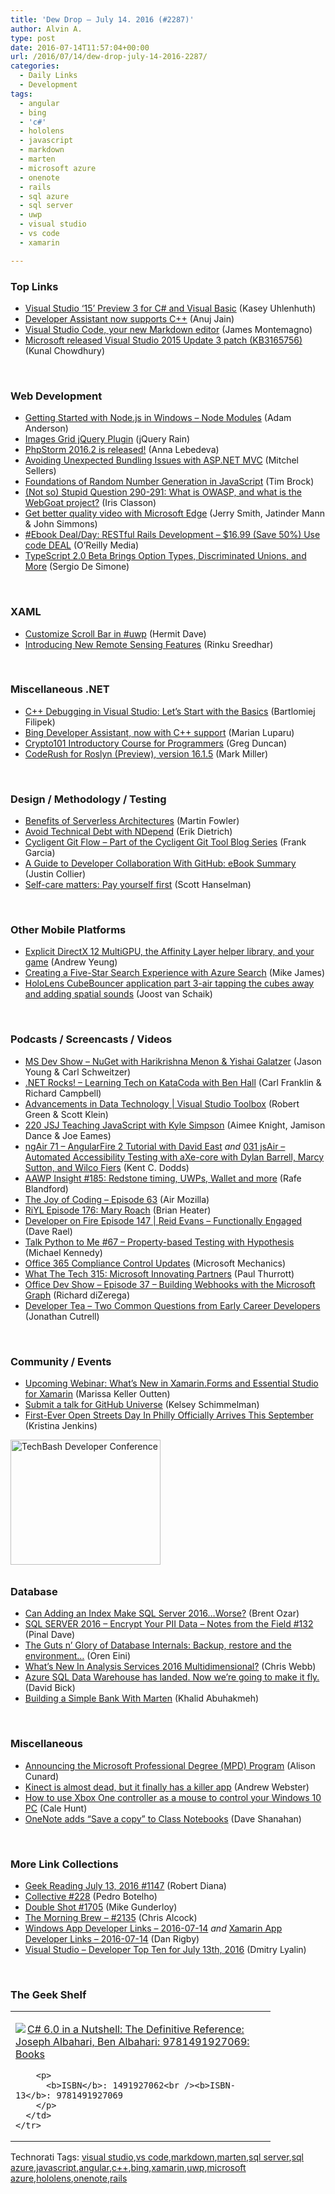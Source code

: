```yaml
---
title: 'Dew Drop – July 14. 2016 (#2287)'
author: Alvin A.
type: post
date: 2016-07-14T11:57:04+00:00
url: /2016/07/14/dew-drop-july-14-2016-2287/
categories:
  - Daily Links
  - Development
tags:
  - angular
  - bing
  - 'c#'
  - hololens
  - javascript
  - markdown
  - marten
  - microsoft azure
  - onenote
  - rails
  - sql azure
  - sql server
  - uwp
  - visual studio
  - vs code
  - xamarin

---
```

### <a name="top"></a>Top Links

  * <a href="https://blogs.msdn.microsoft.com/dotnet/2016/07/13/visual-studio-15-preview-3-for-c-and-visual-basic/" target="_blank">Visual Studio ‘15’ Preview 3 for C# and Visual Basic</a> (Kasey Uhlenhuth)
  * <a href="https://blogs.msdn.microsoft.com/visualstudio/2016/07/13/developer-assistant-supports-cpp/" target="_blank">Developer Assistant now supports C++</a> (Anuj Jain)
  * <a href="http://motzcod.es/post/147350287957" target="_blank">Visual Studio Code, your new Markdown editor</a> (James Montemagno)
  * <a href="http://feedproxy.google.com/~r/kunal2383/~3/bnZ2IJ2N3o4/VS14-KB3165756.html" target="_blank">Microsoft released Visual Studio 2015 Update 3 patch (KB3165756)</a> (Kunal Chowdhury)

&nbsp;

### <a name="web"></a>Web Development

  * <a href="https://blog.falafel.com/getting-started-node-js-windows-node-modules/" target="_blank">Getting Started with Node.js in Windows – Node Modules</a> (Adam Anderson)
  * <a href="http://feedproxy.google.com/~r/Jqueryrain/~3/wq_mPsPTr3w/" target="_blank">Images Grid jQuery Plugin</a> (jQuery Rain)
  * <a href="https://blog.jetbrains.com/phpstorm/2016/07/phpstorm-2016-2-is-released/" target="_blank">PhpStorm 2016.2 is released!</a> (Anna Lebedeva)
  * <a href="http://mitchelsellers.com/blogs/2016/07/14/avoiding-unexpected-bundling-issues-with-aspnet-mvc.aspx" target="_blank">Avoiding Unexpected Bundling Issues with ASP.NET MVC</a> (Mitchel Sellers)
  * <a href="http://www.infragistics.com/community/blogs/tim_brock/archive/2016/07/14/foundations-of-random-number-generation-in-javascript.aspx" target="_blank">Foundations of Random Number Generation in JavaScript</a> (Tim Brock)
  * <a href="http://irisclasson.com/2016/07/13/not-so-stupid-question-290-291-what-is-owasp-and-what-is-the-webgoat-project/" target="_blank">(Not so) Stupid Question 290-291: What is OWASP, and what is the WebGoat project?</a> (Iris Classon)
  * <a href="http://blogs.windows.com/windowsexperience/2016/07/13/get-better-quality-video-with-microsoft-edge/?WT.mc_id=DX_MVP4025064" target="_blank">Get better quality video with Microsoft Edge</a> (Jerry Smith, Jatinder Mann & John Simmons)
  * <a href="http://feedproxy.google.com/~r/oreilly/news/~3/B5XwgvIpoaQ/0636920034469.do" target="_blank">#Ebook Deal/Day: RESTful Rails Development &#8211; $16.99 (Save 50%) Use code DEAL</a> (O&#8217;Reilly Media)
  * <a href="http://www.infoq.com/news/2016/07/typescript-20-beta-announced?utm_campaign=infoq_content&utm_source=infoq&utm_medium=feed&utm_term=global" target="_blank">TypeScript 2.0 Beta Brings Option Types, Discriminated Unions, and More</a> (Sergio De Simone)

&nbsp;

### <a name="silverlight"></a>XAML

  * <a href="https://invokeit.wordpress.com/2016/07/14/customise-scroll-bar-in-uwp/" target="_blank">Customize Scroll Bar in #uwp</a> (Hermit Dave)
  * <a href="https://blogs.windows.com/buildingapps/2016/07/13/introducing-new-remote-sensing-features-2/?WT.mc_id=DX_MVP4025064" target="_blank">Introducing New Remote Sensing Features</a> (Rinku Sreedhar)

&nbsp;

### <a name="dotnet"></a>Miscellaneous .NET

  * <a href="https://visualstudiomagazine.com/articles/2016/07/13/cpp-debugging-visual-studio-basics.aspx" target="_blank">C++ Debugging in Visual Studio: Let&#8217;s Start with the Basics</a> (Bartlomiej Filipek)
  * <a href="https://blogs.msdn.microsoft.com/vcblog/2016/07/13/bing-developer-assistant-now-with-c-support/" target="_blank">Bing Developer Assistant, now with C++ support</a> (Marian Luparu)
  * <a href="https://channel9.msdn.com/coding4fun/blog/Crypto101-Introductory-Course-for-Programmers?WT.mc_id=DX_MVP4025064" target="_blank">Crypto101 Introductory Course for Programmers</a> (Greg Duncan)
  * <a href="https://community.devexpress.com:443/blogs/markmiller/archive/2016/07/13/coderush-for-roslyn-preview-version-16-1-5.aspx" target="_blank">CodeRush for Roslyn (Preview), version 16.1.5</a> (Mark Miller)

&nbsp;

### <a name="design"></a>Design / Methodology / Testing

  * <a href="http://martinfowler.com/articles/serverless.html#benefits" target="_blank">Benefits of Serverless Architectures</a> (Martin Fowler)
  * <a href="https://blog.ndepend.com/technical-debt-avoid-ndepend/" target="_blank">Avoid Technical Debt with NDepend</a> (Erik Dietrich)
  * <a href="https://www.cycligent.com/blog/cycligent-git-flow-intro/" target="_blank">Cycligent Git Flow – Part of the Cycligent Git Tool Blog Series</a> (Frank Garcia)
  * <a href="https://dzone.com/articles/a-guide-to-developer-collaboration-with-github-ebo?utm_medium=feed&utm_source=feedpress.me&utm_campaign=Feed%3A+dzone" target="_blank">A Guide to Developer Collaboration With GitHub: eBook Summary</a> (Justin Collier)
  * <a href="http://feeds.hanselman.com/~/165463990/0/scotthanselman~Selfcare-matters-Pay-yourself-first.aspx" target="_blank">Self-care matters: Pay yourself first</a> (Scott Hanselman)

&nbsp;

### <a name="mobile"></a>Other Mobile Platforms

  * <a href="https://blogs.msdn.microsoft.com/directx/2016/07/13/explicit-directx-12-multigpu-the-affinity-layer-helper-library-and-your-game/" target="_blank">Explicit DirectX 12 MultiGPU, the Affinity Layer helper library, and your game</a> (Andrew Yeung)
  * <a href="https://blog.xamarin.com/creating-a-five-star-search-experience-with-azure-search/" target="_blank">Creating a Five-Star Search Experience with Azure Search</a> (Mike James)
  * <a href="http://feedproxy.google.com/~r/blogspot/dotnetbyexample/~3/07Ks_6qdmCU/hololens-cubebouncer-application-part-3.html" target="_blank">HoloLens CubeBouncer application part 3-air tapping the cubes away and adding spatial sounds</a> (Joost van Schaik)

&nbsp;

### <a name="podcasts"></a>Podcasts / Screencasts / Videos

  * <a href="http://msdevshow.com/2016/07/nuget-with-harikrishna-menon-and-yishai-galatzer/" target="_blank">MS Dev Show &#8211; NuGet with Harikrishna Menon & Yishai Galatzer</a> (Jason Young & Carl Schweitzer)
  * <a href="http://www.dotnetrocks.com/default.aspx?ShowNum=1322" target="_blank">.NET Rocks! &#8211; Learning Tech on KataCoda with Ben Hall</a> (Carl Franklin & Richard Campbell)
  * <a href="https://channel9.msdn.com/Shows/Visual-Studio-Toolbox/Advancements-in-Data-Technology?WT.mc_id=DX_MVP4025064" target="_blank">Advancements in Data Technology | Visual Studio Toolbox</a> (Robert Green & Scott Klein)
  * <a href="https://devchat.tv/js-jabber/220-jsj-teaching-javascript-with-kyle-simpson" target="_blank">220 JSJ Teaching JavaScript with Kyle Simpson</a> (Aimee Knight, Jamison Dance & Joe Eames)
  * <a href="http://audio.angularair.com/e/ngair-71-angularfire-2-tutorial-with-david-east/" target="_blank">ngAir 71 &#8211; AngularFire 2 Tutorial with David East</a> _and_ <a href="http://audio.javascriptair.com/e/031-jsair-automated-accessibility-testing-with-axe-core-with-dylan-barrell-marcy-sutton-and-wilco-fiers/" target="_blank">031 jsAir &#8211; Automated Accessibility Testing with aXe-core with Dylan Barrell, Marcy Sutton, and Wilco Fiers</a> (Kent C. Dodds)
  * <a href="http://allaboutwindowsphone.com/media/item/21559_AAWP_Insight_185_Redstone_timi.php" target="_blank">AAWP Insight #185: Redstone timing, UWPs, Wallet and more</a> (Rafe Blandford)
  * <a href="https://air.mozilla.org/the-joy-of-coding-episode-63/" target="_blank">The Joy of Coding &#8211; Episode 63</a> (Air Mozilla)
  * <a href="http://riyl.podbean.com/e/episode-176-mary-roach/" target="_blank">RiYL Episode 176: Mary Roach</a> (Brian Heater)
  * <a href="http://developeronfire.com/episode-147-reid-evans-functionally-engaged" target="_blank">Developer on Fire Episode 147 | Reid Evans &#8211; Functionally Engaged</a> (Dave Rael)
  * <a href="https://talkpython.fm/episodes/show/67/property-based-testing-with-hypothesis" target="_blank">Talk Python to Me #67 &#8211; Property-based Testing with Hypothesis</a> (Michael Kennedy)
  * <a href="http://www.youtube.com/watch?v=iV6_0sF4f7E" target="_blank">Office 365 Compliance Control Updates</a> (Microsoft Mechanics)
  * <a href="https://www.thurrott.com/podcasts/72803/tech-315-microsoft-innovating-partners" target="_blank">What The Tech 315: Microsoft Innovating Partners</a> (Paul Thurrott)
  * <a href="https://channel9.msdn.com/Shows/Office-Dev-Show/Office-Dev-Show-Episode-37-Building-Webhooks-with-the-Microsoft-Graph?WT.mc_id=DX_MVP4025064" target="_blank">Office Dev Show &#8211; Episode 37 &#8211; Building Webhooks with the Microsoft Graph</a> (Richard diZerega)
  * <a href="http://feedproxy.google.com/~r/DeveloperTea/~3/a-u5qdkCRqw/42315-two-common-questions-from-early-career-developers" target="_blank">Developer Tea &#8211; Two Common Questions from Early Career Developers</a> (Jonathan Cutrell)

&nbsp;

### <a name="events"></a>Community / Events

  * <a href="https://www.syncfusion.com/blogs/post/upcoming-webinar-what-s-new-in-xamarin-forms-and-essential-studio-for-xamarin.aspx" target="_blank">Upcoming Webinar: What’s New in Xamarin.Forms and Essential Studio for Xamarin</a> (Marissa Keller Outten)
  * <a href="https://github.com/blog/2209-submit-a-talk-for-github-universe" target="_blank">Submit a talk for GitHub Universe</a> (Kelsey Schimmelman)
  * <a href="http://www.uwishunu.com/2016/07/first-ever-philadelphia-open-streets-day-officially-arrives-september/" target="_blank">First-Ever Open Streets Day In Philly Officially Arrives This September</a> (Kristina Jenkins)

<a href="http://www.techbash.com/" target="_blank"><img loading="lazy" decoding="async" title="TechBash Developer Conference" style="border-top: 0px; border-right: 0px; background-image: none; border-bottom: 0px; padding-top: 0px; padding-left: 0px; border-left: 0px; margin: 0px 0px 10px; padding-right: 0px" border="0" alt="TechBash Developer Conference" src="/wp-content/uploads/2016/07/QuickAd-v2.png" width="240" height="200" /></a>

### <a name="sql"></a>Database

  * <a href="http://feedproxy.google.com/~r/BrentOzar-SqlServerDba/~3/2htD0diKHpY/" target="_blank">Can Adding an Index Make SQL Server 2016…Worse?</a> (Brent Ozar)
  * <a href="http://blog.sqlauthority.com/2016/07/14/sql-server-2016-encrypt-pii-data-notes-field-132/" target="_blank">SQL SERVER 2016 – Encrypt Your PII Data – Notes from the Field #132</a> (Pinal Dave)
  * <a href="http://feedproxy.google.com/~r/AyendeRahien/~3/ZJpqY6hAifs/the-guts-n-glory-of-database-internals-backup-restore-and-the-environment" target="_blank">The Guts n’ Glory of Database Internals: Backup, restore and the environment…</a> (Oren Eini)
  * <a href="https://blog.crossjoin.co.uk/2016/07/13/whats-new-in-analysis-services-2016-multidimensional/" target="_blank">What’s New In Analysis Services 2016 Multidimensional?</a> (Chris Webb)
  * <a href="http://www.red-gate.com/blog/redgate-products/azure" target="_blank">Azure SQL Data Warehouse has landed. Now we’re going to make it fly.</a> (David Bick)
  * <a href="http://www.khalidabuhakmeh.com/building-a-simple-bank-with-marten" target="_blank">Building a Simple Bank With Marten</a> (Khalid Abuhakmeh)

&nbsp;

### <a name="misc"></a>Miscellaneous

  * <a href="https://borntolearn.mslearn.net/b/weblog/posts/announcing-the-microsoft-professional-degree-mpd-program" target="_blank">Announcing the Microsoft Professional Degree (MPD) Program</a> (Alison Cunard)
  * <a href="http://www.theverge.com/2016/7/13/12173190/fru-game-review-xbox-one-kinect" target="_blank">Kinect is almost dead, but it finally has a killer app</a> (Andrew Webster)
  * <a href="http://feedproxy.google.com/~r/wmexperts/~3/Z12LX4jWF5s/how-use-xbox-one-controller-mouse-control-your-windows-10-pc" target="_blank">How to use Xbox One controller as a mouse to control your Windows 10 PC</a> (Cale Hunt)
  * <a href="http://feedproxy.google.com/~r/winbetadotorg/~3/2Cf8ZxBu8vs/onenote-adds-save-copy-class-notebooks" target="_blank">OneNote adds “Save a copy” to Class Notebooks</a> (Dave Shanahan)

&nbsp;

### <a name="links"></a>More Link Collections

  * <a href="http://feeds.regulargeek.com/~r/RegularGeek/~3/THSo2FThPx0/" target="_blank">Geek Reading July 13, 2016 #1147</a> (Robert Diana)
  * <a href="http://feedproxy.google.com/~r/tympanus/~3/RaGQcRqTPKM/" target="_blank">Collective #228</a> (Pedro Botelho)
  * <a href="http://afreshcup.com/home/2016/7/13/double-shot-1705.html" target="_blank">Double Shot #1705</a> (Mike Gunderloy)
  * <a href="http://feedproxy.google.com/~r/ReflectivePerspective/~3/cVTFKVdtWn8/" target="_blank">The Morning Brew – #2135</a> (Chris Alcock)
  * <a href="http://windowsappdev.com/2016/07/windows-app-developer-links-2016-07-14/" target="_blank">Windows App Developer Links &#8211; 2016-07-14</a> _and_ <a href="http://allaboutxamarin.com/2016/07/xamarin-app-developer-links-2016-07-14/" target="_blank">Xamarin App Developer Links &#8211; 2016-07-14</a> (Dan Rigby)
  * <a href="http://www.lyalin.com/2016/07/13/visual-studio-developer-top-ten-for-july-13th-2016/" target="_blank">Visual Studio – Developer Top Ten for July 13th, 2016</a> (Dmitry Lyalin)

&nbsp;

### <a name="shelf"></a>The Geek Shelf

<div id="scid:7dc1bd33-94bd-46fd-a20b-0131235bcd47:4e11b426-e0e2-4df3-abef-979dd4f51001" class="wlWriterEditableSmartContent" style="float: none; padding-bottom: 0px; padding-top: 0px; padding-left: 0px; margin: 0px; display: inline; padding-right: 0px">
  <table cellspacing="0" cellpadding="2" width="400" border="0" unselectable="on">
    <tr>
      <td valign="top" width="400">
        <p>
          <a title="C# 6.0 in a Nutshell: The Definitive Reference: Joseph Albahari, Ben Albahari: 9781491927069: Books" href="http://www.amazon.com/exec/obidos/ASIN/1491927062/amavin-20"><img data-recalc-dims="1" decoding="async" src="https://i0.wp.com/images.amazon.com/images/P/1491927062.01.MZZZZZZZ.jpg?w=660" border="0" align="left" style="float:left" />C# 6.0 in a Nutshell: The Definitive Reference: Joseph Albahari, Ben Albahari: 9781491927069: Books</a>
        </p>
        
        <p>
          <b>ISBN</b>: 1491927062<br /><b>ISBN-13</b>: 9781491927069
        </p>
      </td>
    </tr>
  </table>
</div>

<div id="scid:0767317B-992E-4b12-91E0-4F059A8CECA8:500d15d0-e778-469a-986f-a8b96efd8c08" class="wlWriterEditableSmartContent" style="float: none; padding-bottom: 0px; padding-top: 0px; padding-left: 0px; margin: 0px; display: inline; padding-right: 0px">
  Technorati Tags: <a href="http://technorati.com/tags/visual+studio" rel="tag">visual studio</a>,<a href="http://technorati.com/tags/vs+code" rel="tag">vs code</a>,<a href="http://technorati.com/tags/markdown" rel="tag">markdown</a>,<a href="http://technorati.com/tags/marten" rel="tag">marten</a>,<a href="http://technorati.com/tags/sql+server" rel="tag">sql server</a>,<a href="http://technorati.com/tags/sql+azure" rel="tag">sql azure</a>,<a href="http://technorati.com/tags/javascript" rel="tag">javascript</a>,<a href="http://technorati.com/tags/angular" rel="tag">angular</a>,<a href="http://technorati.com/tags/c%2b%2b" rel="tag">c++</a>,<a href="http://technorati.com/tags/bing" rel="tag">bing</a>,<a href="http://technorati.com/tags/xamarin" rel="tag">xamarin</a>,<a href="http://technorati.com/tags/uwp" rel="tag">uwp</a>,<a href="http://technorati.com/tags/microsoft+azure" rel="tag">microsoft azure</a>,<a href="http://technorati.com/tags/hololens" rel="tag">hololens</a>,<a href="http://technorati.com/tags/onenote" rel="tag">onenote</a>,<a href="http://technorati.com/tags/rails" rel="tag">rails</a>
</div>